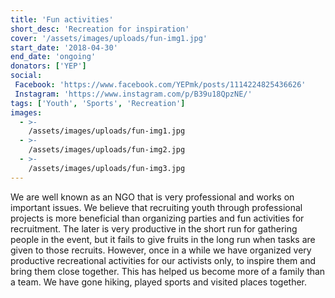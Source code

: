 ```yaml
---
title: 'Fun activities'
short_desc: 'Recreation for inspiration'
cover: '/assets/images/uploads/fun-img1.jpg'
start_date: '2018-04-30'
end_date: 'ongoing'
donators: ['YEP']
social:
 Facebook: 'https://www.facebook.com/YEPmk/posts/1114224825436626'
 Instagram: 'https://www.instagram.com/p/B39u18QpzNE/'
tags: ['Youth', 'Sports', 'Recreation'] 
images:
  - >-
    /assets/images/uploads/fun-img1.jpg
  - >-
    /assets/images/uploads/fun-img2.jpg
  - >-
    /assets/images/uploads/fun-img3.jpg
---
```


We are well known as an NGO that is very professional and works on important issues. We believe that recruiting youth through professional projects is more beneficial than organizing parties and fun activities for recruitment. The later is very productive in the short run for gathering people in the event, but it fails to give fruits in the long run when tasks are given to those recruits. However, once in a while we have organized very productive recreational activities for our activists only, to inspire them and bring them close together. This has helped us become more of a family than a team. We have gone hiking, played sports and visited places together.